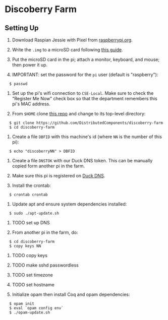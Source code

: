 # Discoberry Farm

## Setting Up

1. Download Raspian Jessie with Pixel from
   [raspberrypi.org](https://www.raspberrypi.org/downloads/raspbian/).

1. Write the `.img` to a microSD card following
   [this guide](https://www.raspberrypi.org/documentation/installation/installing-images/README.md).

1. Put the microSD card in the pi; attach a monitor, keyboard, and mouse;
   then power it up.

1. IMPORTANT: set the password for the `pi` user (default is "raspberry"):
```
  $ passwd
```

1. Set up the pi's wifi connection to `CSE-Local`. Make sure to check the
   "Register Me Now" check box so that the department remembers this pi's
   MAC address.

1. From `$HOME` clone [this repo](https://github.com/DistributedComponents/discoberry-farm)
   and change to its top-level directory:
```
  $ git clone https://github.com/DistributedComponents/discoberry-farm
  $ cd discoberry-farm
```

1. Create a file `DBFID` with this machine's id (where `NN` is the number
   of this pi):
```
  $ echo "discoberryNN" > DBFID
```

1. Create a file `DNSTOK` with our Duck DNS token. This can be manually
   copied form another pi in the farm.

1. Make sure this pi is registered on [Duck DNS](https://www.duckdns.org/).

1. Install the crontab:
```
  $ crontab crontab
```

1. Update apt and ensure system dependencies installed:
```
  $ sudo ./apt-update.sh
```

1. TODO set up DNS

1. From another pi in the farm, do:
```
  $ cd discoberry-farm
  $ copy keys NN
```

1. TODO copy keys

1. TODO make sshd passwordless

1. TODO set timezone

1. TODO set hostname

1. Initialize opam then install Coq and opam dependencies:
```
  $ opam init
  $ eval `opam config env`
  $ ./opam-update.sh
```


